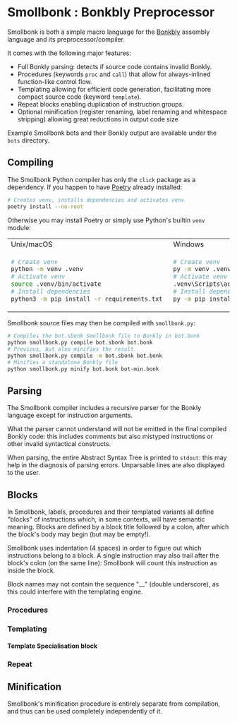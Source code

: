 # Smollbonk : Bonkbly Preprocessor

Smollbonk is both a simple macro language for the [Bonkbly](https://botbattle.be/bonkbly) assembly language and its preprocessor/compiler.

It comes with the following major features:
- Full Bonkly parsing: detects if source code contains invalid Bonkly.
- Procedures (keywords `proc` and `call`) that allow for always-inlined function-like control flow.
- Templating allowing for efficient code generation, facilitating more compact source code (keyword `template`).
- Repeat blocks enabling duplication of instruction groups.
- Optional minification (register renaming, label renaming and whitespace stripping) allowing great reductions in output code size

Example Smollbonk bots and their Bonkly output are available under the `bots` directory.

## Compiling

The Smollbonk Python compiler has only the `click` package as a dependency. 
If you happen to have [Poetry](https://python-poetry.org/docs/#installation) already installed:
```sh
# Creates venv, installs dependencies and activates venv
poetry install --no-root
```

Otherwise you may install Poetry or simply use Python's builtin `venv` module:
<table>
    <tr><td>Unix/macOS</td><td>Windows</td></tr>
    <tr>
        <td>

```sh
# Create venv
python -m venv .venv 
# Activate venv
source .venv/bin/activate 
# Install dependencies
python3 -m pip install -r requirements.txt 
```
</td>
<td>

```sh
# Create venv
py -m venv .venv 
# Activate venv
.venv\Scripts\activate  
# Install dependencies
py -m pip install -r requirements.txt 
```

</td>
</tr>
</table>



Smollbonk source files may then be compiled with `smollbonk.py`:
```sh
# Compiles the bot.sbonk Smollbonk file to Bonkly in bot.bonk
python smollbonk.py compile bot.sbonk bot.bonk
# Previous, but also minifies the result
python smollbonk.py compile -m bot.sbonk bot.bonk
# Minifies a standalone Bonkly file 
python smollbonk.py minify bot.bonk bot-min.bonk
```

## Parsing

The Smollbonk compiler includes a recursive parser for the Bonkly language except for instruction arguments.

What the parser cannot understand will not be emitted in the final compiled Bonkly code: this includes comments but also mistyped instructions or other invalid syntactical constructs.

When parsing, the entire Abstract Syntax Tree is printed to `stdout`: this may help in the diagnosis of parsing errors. Unparsable lines are also displayed to the user.

## Blocks

In Smollbonk, labels, procedures and their templated variants all define "blocks" of instructions which, in some contexts, will have semantic meaning. 
Blocks are defined by a block title followed by a colon, after which the block's body may begin (but may be empty!).

Smollbonk uses indentation (4 spaces) in order to figure out which instructions belong to a block.
A single instruction may also trail after the block's colon (on the same line): Smollbonk will count this instruction as inside the block.

Block names may not contain the sequence "__" (double underscore), as this could interfere with the templating engine.

### Procedures

### Templating

#### Template Specialisation block

### Repeat




## Minification

Smollbonk's minification procedure is entirely separate from compilation, and thus can be used completely independently of it.

